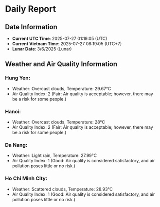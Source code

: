 # Daily Report
## Date Information
- **Current UTC Time**: 2025-07-27 01:19:05 (UTC)
- **Current Vietnam Time**: 2025-07-27 08:19:05 (UTC+7)
- **Lunar Date**: 3/6/2025 (Lunar)

## Weather and Air Quality Information

### Hung Yen:
- Weather: Overcast clouds, Temperature: 29.67°C
- Air Quality Index: 2 (Fair: Air quality is acceptable; however, there may be a risk for some people.)

### Hanoi:
- Weather: Overcast clouds, Temperature: 28°C
- Air Quality Index: 2 (Fair: Air quality is acceptable; however, there may be a risk for some people.)

### Da Nang:
- Weather: Light rain, Temperature: 27.99°C
- Air Quality Index: 1 (Good: Air quality is considered satisfactory, and air pollution poses little or no risk.)

### Ho Chi Minh City:
- Weather: Scattered clouds, Temperature: 28.93°C
- Air Quality Index: 1 (Good: Air quality is considered satisfactory, and air pollution poses little or no risk.)
